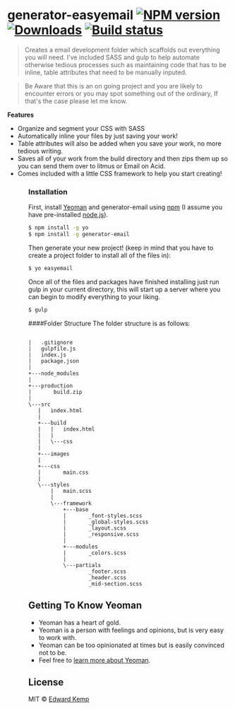 generator-easyemail [![NPM version][npm-image]][npm-url] [![Downloads][downloads-image]][npm-url] [![Build status][appveyor-image]][appveyor-url]
=========
> Creates a email development folder which scaffolds out everything you will need. I've included SASS and gulp to help automate otherwise tedious processes such as maintaining code that has to be inline, table attributes that need to be manually inputed.

>Be Aware that this is an on going project and you are likely to encounter errors or you may spot something out of the ordinary, If that's the case please let me know.

**Features**
<ul>
<li>Organize and segment your CSS with SASS</li>
<li>Automatically inline your files by just saving your work! </li>
<li>Table attributes will also be added when you save your work,
   no more tedious writing.
</li>
<li>Saves all of your work from the build directory and then zips
   them up so you can send them over to litmus or Email on Acid.
</li>
<li>Comes included with a little CSS framework to help you start
   creating!
</li>
<ul>

### Installation

First, install [Yeoman](http://yeoman.io) and generator-email using [npm](https://www.npmjs.com/) (I assume you have pre-installed [node.js](https://nodejs.org/)).

```bash
$ npm install -g yo
$ npm install -g generator-email
```

Then generate your new project! (keep in mind that you have to create a project folder to install all of the files in):

```bash
$ yo easyemail
```


Once all of the files and packages have finished installing just run gulp in your current directory, this will start up a server where you can begin to modify everything to your liking.

```bash
$ gulp
```


####Folder Structure
The folder structure is as follows:

```

|   .gitignore
|   gulpfile.js
|   index.js
|   package.json
|   
+---node_modules
|  
+---production
|       build.zip
|       
\---src
   |   index.html
   |   
   +---build
   |   |   index.html
   |   |   
   |   \---css
   |
   +---images
   |           
   +---css
   |       main.css
   |       
   \---styles
       |   main.scss
       |   
       \---framework
           +---base
           |       _font-styles.scss
           |       _global-styles.scss
           |       _layout.scss
           |       _responsive.scss
           |       
           +---modules
           |       _colors.scss
           |       
           \---partials
                   _footer.scss
                   _header.scss
                   _mid-section.scss

```


## Getting To Know Yeoman

* Yeoman has a heart of gold.
* Yeoman is a person with feelings and opinions, but is very easy to work with.
* Yeoman can be too opinionated at times but is easily convinced not to be.
* Feel free to [learn more about Yeoman](http://yeoman.io/).

## License

MIT © [Edward Kemp]()


[npm-url]: https://npmjs.org/package/generator-easyemail
[downloads-image]: http://img.shields.io/npm/dm/generator-easyemail.svg
[npm-image]: http://img.shields.io/npm/v/generator-easyemail.svg
[appveyor-image]:https://ci.appveyor.com/api/projects/status/bsu9w9ar8pboc2nj?svg=true
[appveyor-url]:https://ci.appveyor.com/project/Steadyx/Email-Generator
